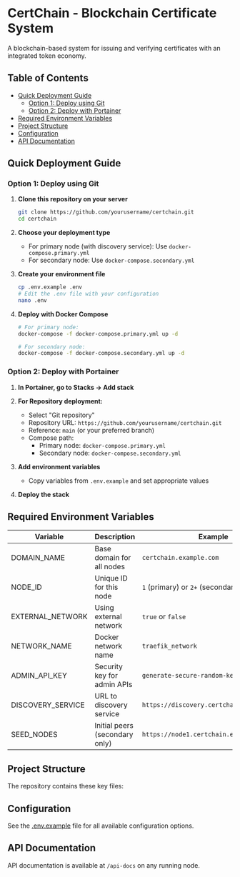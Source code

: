 # CertChain - Blockchain Certificate System

A blockchain-based system for issuing and verifying certificates with an integrated token economy.

## Table of Contents
- [Quick Deployment Guide](#quick-deployment-guide)
  - [Option 1: Deploy using Git](#option-1-deploy-using-git)
  - [Option 2: Deploy with Portainer](#option-2-deploy-with-portainer)
- [Required Environment Variables](#required-environment-variables)
- [Project Structure](#project-structure)
- [Configuration](#configuration)
- [API Documentation](#api-documentation)

## Quick Deployment Guide

### Option 1: Deploy using Git

1. **Clone this repository on your server**
   ```bash
   git clone https://github.com/yourusername/certchain.git
   cd certchain
   ```

2. **Choose your deployment type**
   - For primary node (with discovery service): Use `docker-compose.primary.yml`
   - For secondary node: Use `docker-compose.secondary.yml`

3. **Create your environment file**
   ```bash
   cp .env.example .env
   # Edit the .env file with your configuration
   nano .env
   ```

4. **Deploy with Docker Compose**
   ```bash
   # For primary node:
   docker-compose -f docker-compose.primary.yml up -d
   
   # For secondary node:
   docker-compose -f docker-compose.secondary.yml up -d
   ```

### Option 2: Deploy with Portainer

1. **In Portainer, go to Stacks → Add stack**

2. **For Repository deployment:**
   - Select "Git repository"
   - Repository URL: `https://github.com/yourusername/certchain.git`
   - Reference: `main` (or your preferred branch)
   - Compose path: 
     - Primary node: `docker-compose.primary.yml`
     - Secondary node: `docker-compose.secondary.yml`

3. **Add environment variables**
   - Copy variables from `.env.example` and set appropriate values

4. **Deploy the stack**

## Required Environment Variables

| Variable | Description | Example |
|----------|-------------|---------|
| DOMAIN_NAME | Base domain for all nodes | `certchain.example.com` |
| NODE_ID | Unique ID for this node | `1` (primary) or `2+` (secondary) |
| EXTERNAL_NETWORK | Using external network | `true` or `false` |
| NETWORK_NAME | Docker network name | `traefik_network` |
| ADMIN_API_KEY | Security key for admin APIs | `generate-secure-random-key` |
| DISCOVERY_SERVICE | URL to discovery service | `https://discovery.certchain.example.com` |
| SEED_NODES | Initial peers (secondary only) | `https://node1.certchain.example.com` |

## Project Structure

The repository contains these key files:

## Configuration

See the [.env.example](.env.example) file for all available configuration options.

## API Documentation

API documentation is available at `/api-docs` on any running node.
